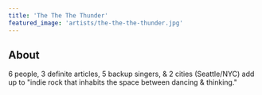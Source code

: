 ```yaml
---
title: 'The The The Thunder'
featured_image: 'artists/the-the-the-thunder.jpg'
---
```


## About

6 people, 3 definite articles, 5 backup singers, & 2 cities (Seattle/NYC) add up to "indie rock that inhabits the space between dancing & thinking."
